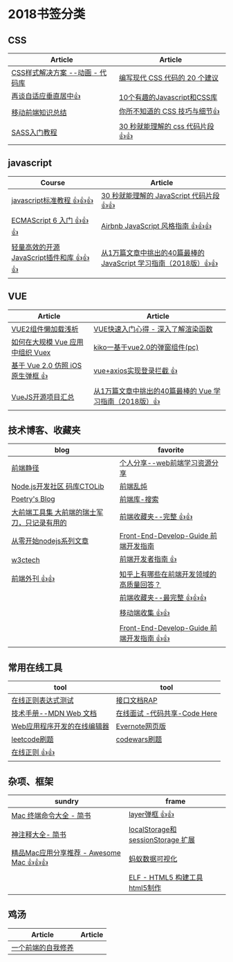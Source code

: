 # 2018书签分类

## CSS
| Article | Article |
| --------- | --------- |
|[CSS样式解决方案 --动画 - 代码库](http://nec.netease.com/library/category/#animation)|[编写现代 CSS 代码的 20 个建议](https://segmentfault.com/a/1190000006834519)|
|[再谈自适应垂直居中👍](https://juejin.im/post/586b94e5ac502e12d62d4ab6)|[10个有趣的Javascript和CSS库](https://www.helloweba.com/view-blog-436.html?utm_source=tuicool&utm_medium=referral)|
|[移动前端知识总结](http://caibaojian.com/mobile-knowledge.html)|[你所不知道的 CSS 技巧与细节👍](http://www.cnblogs.com/coco1s/)|
|[SASS入门教程](http://www.w3cplus.com/sassguide/)|[30 秒就能理解的 css 代码片段 👍👍](https://atomiks.github.io/30-seconds-of-css/)|



## javascript
| Course | Article |
| --------- | --------- |
|[javascript标准教程 👍👍👍](http://javascript.ruanyifeng.com/)|[30 秒就能理解的 JavaScript 代码片段 👍👍](http://www.css88.com/30-seconds-of-code/)|
|[ECMAScript 6 入门 👍👍👍](http://es6.ruanyifeng.com/#docs/promise)|[Airbnb JavaScript 风格指南 👍👍👍](https://github.com/yuche/javascript)|
|[轻量高效的开源JavaScript插件和库 👍👍👍](https://github.com/jaywcjlove/handbook/blob/master/Javascript/%E8%BD%BB%E9%87%8F%E9%AB%98%E6%95%88%E7%9A%84%E5%BC%80%E6%BA%90JavaScript%E6%8F%92%E4%BB%B6%E5%92%8C%E5%BA%93.md#%E5%9B%BE%E7%89%87 )|[从1万篇文章中挑出的40篇最棒的 JavaScript 学习指南（2018版）👍👍](https://zhuanlan.zhihu.com/p/33298555)|


## VUE
| Article | Article |
| --------- | --------- |
|[VUE2组件懒加载浅析](http://www.cnblogs.com/zhanyishu/p/6587571.html)|[VUE快速入门心得 - 深入了解渲染函数](http://blog.csdn.net/baidu_38492440/article/details/76408398)|
|[如何在大规模 Vue 应用中组织 Vuex](https://juejin.im/post/5860cc47128fe10069e19c26)|[kiko一基于vue2.0的弹窗组件(pc)](http://haogewudi.me/kiko/index.html#/)|
|[基于 Vue 2.0 仿照 iOS 原生弹框 👍](https://github.com/helicopters/wc-messagebox/)|[vue+axios实现登录拦截 👍](http://blog.csdn.net/qq673318522/article/details/55506650)|
|[VueJS开源项目汇总](http://wolfx.oschina.io/vue-components-searcher/#/)|[从1万篇文章中挑出的40篇最棒的 Vue 学习指南（2018版）👍](https://zhuanlan.zhihu.com/p/33642051)|

## 技术博客、收藏夹
| blog | favorite |
| --------- | --------- |
|[前端静径](https://mengera88.github.io/)|[个人分享--web前端学习资源分享](https://segmentfault.com/a/1190000010880049#articleHeader1)|
|[Node.js开发社区 码库CTOLib](https://www.ctolib.com/nodejs/)|[前端乱炖](http://www.html-js.com/)|
|[Poetry's Blog](http://blog.poetries.top/archives/)|[前端库-搜索](https://www.awesomes.cn/repos/Applications/frameworks)|
|[大前端工具集 大前端的瑞士军刀，只记录有用的](http://www.fefork.com/fetool/)|[前端收藏夹--完整 👍👍](http://collect.w3ctrain.com/)|
|[从零开始nodejs系列文章](http://blog.fens.me/series-nodejs/)|[Front-End-Develop-Guide 前端开发指南](https://github.com/icepy/Front-End-Develop-Guide)|
|[w3ctech](https://www.w3ctech.com/)|[前端开发者指南 👍](https://love2.io/)|
|[前端外刊 👍👍](https://qianduan.group/posts?page=3)|[知乎上有哪些在前端开发领域的高质量回答？](https://www.zhihu.com/question/20246142)|
|[]()|[前端收藏夹--最完整 👍👍👍](http://www.alloyteam.com/nav/)|
|[]()|[移动端收集 👍👍](www.cnblogs.com/PeunZhang/p/3407453.html#api_slide)|
|[]()|[Front-End-Develop-Guide 前端开发指南 👍👍](https://github.com/icepy/Front-End-Develop-Guide)|





## 常用在线工具
| tool | tool |
| --------- | --------- |
|[在线正则表达式测试](http://tool.oschina.net/regex/#)|[接口文档RAP](http://rapapi.org/org/index.do)|
|[技术手册--MDN Web 文档](https://developer.mozilla.org/zh-CN/)|[在线面试 -代码共享-Code Here](https://code.meideng.net/15059883828529261)|
|[Web应用程序开发的在线编辑器](https://codesandbox.io/)|[Evernote网页版](https://www.evernote.com/Home.action?login=true&newReg=true#ses=4&sh=2&sds=2&)|
|[leetcode刷题](https://leetcode.com/)|[codewars刷题](http://www.codewars.com/trainer/javascript)|
|[在线正则 👍👍](https://regexr.com/)|


## 杂项、框架
| sundry | frame |
| --------- | --------- |
|[Mac 终端命令大全 - 简书](http://www.jianshu.com/p/3291de46f3ff)|[layer弹框 👍👍](http://layer.layui.com/mobile/api.html)|
|[神注释大全- 简书](http://www.jianshu.com/p/bd1f551a1915)|[localStorage和sessionStorage 扩展](https://github.com/wasdokij/web-storage-cache)|
|[精品Mac应用分享推荐 - Awesome Mac 👍👍👍](http://wangchujiang.com/awesome-mac/index.zh.html)|[蚂蚁数据可视化](https://antv.alipay.com/index.html)|
|[]()|[ELF - HTML5 构建工具  html5制作](https://elf.aotu.io/)|

## 鸡汤
| Article | Article |
| --------- | --------- |
|[一个前端的自我修养](http://taobaofed.org/blog/2016/03/23/the-growth-of-front-end/)|[]()|

